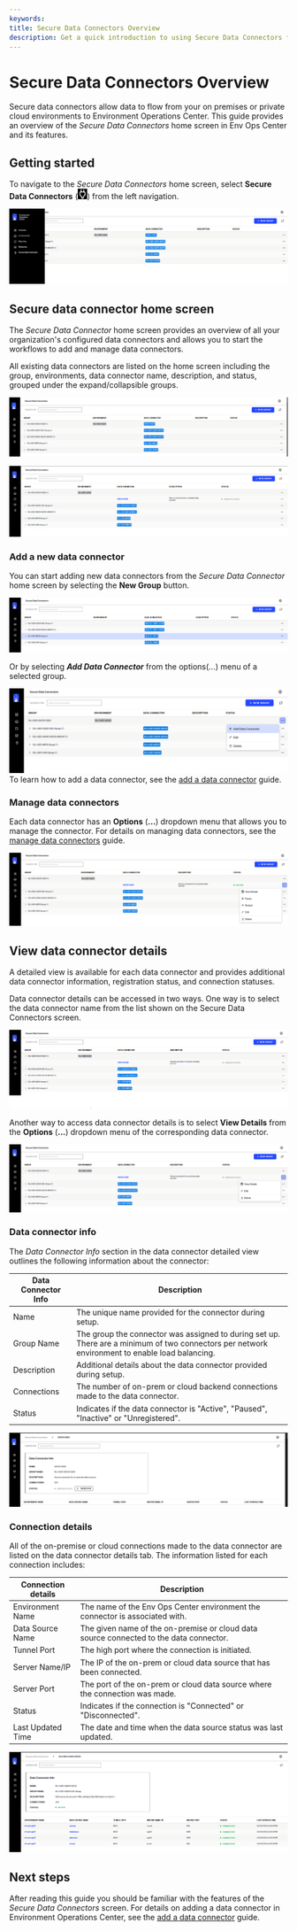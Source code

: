 ```yaml
---
keywords:
title: Secure Data Connectors Overview
description: Get a quick introduction to using Secure Data Connectors for connecting data from sources on-premises or private cloud environments to RadiantOne SaaS.
---
```

# Secure Data Connectors Overview

Secure data connectors allow data to flow from your on premises or private cloud environments to Environment Operations Center. This guide provides an overview of the *Secure Data Connectors* home screen in Env Ops Center and its features. 

## Getting started 

To navigate to the *Secure Data Connectors* home screen, select **Secure Data Connectors** (![image description](images/agent-icon.png)) from the left navigation.

![image description](images/secure-data-connectors.png)

## Secure data connector home screen

The *Secure Data Connector* home screen provides an overview of all your organization's configured data connectors and allows you to start the workflows to add and manage data connectors.

All existing data connectors are listed on the home screen including the group, environments, data connector name, description, and status, grouped under the expand/collapsible groups.

![image description](images/connector-info-bar.png)

![image description](images/connector-info-expanded.png)

### Add a new data connector

You can start adding new data connectors from the *Secure Data Connector* home screen by selecting the **New Group** button.

![image description](images/new-group.png)

Or by selecting ***Add Data Connector*** from the options(...) menu of a selected group.

![image description](images/add-data-connector.png)
To learn how to add a data connector, see the [add a data connector](add-data-connector.md) guide.

### Manage data connectors

Each data connector has an **Options** (**...**) dropdown menu that allows you to manage the connector. For details on managing data connectors, see the [manage data connectors](manage-data-connectors.md) guide.

![image description](images/options.png)

## View data connector details

A detailed view is available for each data connector and provides additional data connector information, registration status, and connection statuses.

Data connector details can be accessed in two ways. One way is to select the data connector name from the list shown on the Secure Data Connectors screen.

![image description](images/select-name.png)

Another way to access data connector details is to select **View Details** from the **Options** (**...**) dropdown menu of the corresponding data connector.

![image description](images/view-details.png)

### Data connector info

The *Data Connector Info* section in the data connector detailed view outlines the following information about the connector:

| Data Connector Info | Description |
| ------------------- | ----------- |
| Name | The unique name provided for the connector during setup. |
| Group Name | The group the connector was assigned to during set up. There are a minimum of two connectors per network environment to enable load balancing.|
| Description | Additional details about the data connector provided during setup. |
| Connections | The number of on-prem or cloud backend connections made to the data connector. |
| Status | Indicates if the data connector is "Active", "Paused", "Inactive" or "Unregistered". |

![image description](images/connector-info.png)

### Connection details

All of the on-premise or cloud connections made to the data connector are listed on the data connector details tab. The information listed for each connection includes:

| Connection details | Description |
| ------------------ | ----------- |
| Environment Name | The name of the Env Ops Center environment the connector is associated with. |
| Data Source Name | The given name of the on-premise or cloud data source connected to the data connector. |
| Tunnel Port | The high port where the connection is initiated. |
| Server Name/IP | The IP of the on-prem or cloud data source that has been connected. |
| Server Port | The port of the on-prem or cloud data source where the connection was made. |
| Status | Indicates if the connection is "Connected" or "Disconnected". |
| Last Updated Time | The date and time when the data source status was last updated. |

![image description](images/connections.png)

## Next steps

After reading this guide you should be familiar with the features of the *Secure Data Connectors* screen. For details on adding a data connector in Environment Operations Center, see the [add a data connector](add-data-connector.md) guide.

